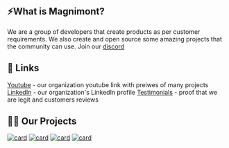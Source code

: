 ## ⚡What is Magnimont?
We are a group of developers that create products as per customer requirements. We also create and open source some amazing projects that the community can use.
Join our [discord](https://discord.gg/magnimont-876113814314164256)

## 🔗 Links
[Youtube](https://www.youtube.com/@Magnimont/videos) - our organization youtube link with preiwes of many projects
[LinkedIn](https://www.linkedin.com/company/magnimont/) - our organization's LinkedIn profile
[Testimonials](https://www.trustpilot.com/review/noerror.studio) - proof that we are legit and customers reviews

## 👩‍💻 Our Projects
[![card](https://github-readme-stats.vercel.app/api/pin/?username=Magnimont&repo=Nexus&theme=dark&show_icons=true&icon_color=FFFFFF&include_all_commits=true&layout=compact&border_radius=15)](https://github.com/Magnimont/Nexus)
[![card](https://github-readme-stats.vercel.app/api/pin/?username=Magnimont&repo=Mikuni-Website&theme=dark&show_icons=true&icon_color=FFFFFF&include_all_commits=true&layout=compact&border_radius=15)](https://github.com/Magnimont/Mikuni-Website)
[![card](https://github-readme-stats.vercel.app/api/pin/?username=Magnimont&repo=UniqueCord&theme=dark&show_icons=true&icon_color=FFFFFF&include_all_commits=true&layout=compact&border_radius=15)](https://github.com/Magnimont/UniqueCord)
[![card](https://github-readme-stats.vercel.app/api/pin/?username=Magnimont&repo=Forum&theme=dark&show_icons=true&icon_color=FFFFFF&include_all_commits=true&layout=compact&border_radius=15)](https://github.com/Magnimont/Forum)
